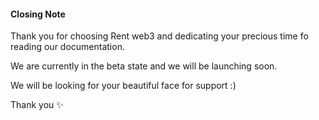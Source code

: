 #### Closing Note
Thank you for choosing Rent web3 and dedicating your precious time fo reading our documentation.

We are currently in the beta state and we will be launching soon.

We will be looking for your beautiful face for support :) 

Thank you ✨

